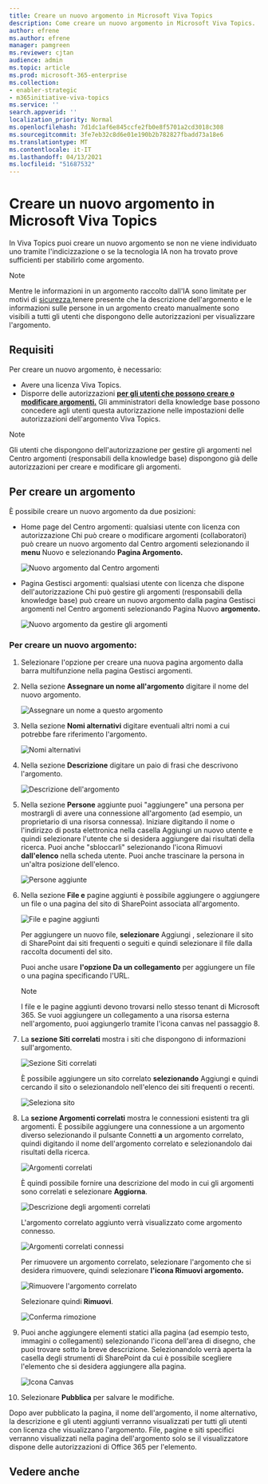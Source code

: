 ```yaml
---
title: Creare un nuovo argomento in Microsoft Viva Topics
description: Come creare un nuovo argomento in Microsoft Viva Topics.
author: efrene
ms.author: efrene
manager: pamgreen
ms.reviewer: cjtan
audience: admin
ms.topic: article
ms.prod: microsoft-365-enterprise
ms.collection:
- enabler-strategic
- m365initiative-viva-topics
ms.service: ''
search.appverid: ''
localization_priority: Normal
ms.openlocfilehash: 7d1dc1af6e845ccfe2fb0e8f5701a2cd3018c308
ms.sourcegitcommit: 3fe7eb32c8d6e01e190b2b782827fbadd73a18e6
ms.translationtype: MT
ms.contentlocale: it-IT
ms.lasthandoff: 04/13/2021
ms.locfileid: "51687532"
---
```

# <a name="create-a-new-topic-in-microsoft-viva-topics"></a>Creare un nuovo argomento in Microsoft Viva Topics

In Viva Topics puoi creare un nuovo argomento se non ne viene individuato uno tramite l'indicizzazione o se la tecnologia IA non ha trovato prove sufficienti per stabilirlo come argomento.

> [!Note] 
> Mentre le informazioni in un argomento raccolto dall'IA sono limitate per motivi di [sicurezza,](topic-experiences-security-trimming.md)tenere presente che la descrizione dell'argomento e le informazioni sulle persone in un argomento creato manualmente sono visibili a tutti gli utenti che dispongono delle autorizzazioni per visualizzare l'argomento. 


## <a name="requirements"></a>Requisiti

Per creare un nuovo argomento, è necessario:
- Avere una licenza Viva Topics.
- Disporre delle autorizzazioni [**per gli utenti che possono creare o modificare argomenti.**](./topic-experiences-user-permissions.md) Gli amministratori della knowledge base possono concedere agli utenti questa autorizzazione nelle impostazioni delle autorizzazioni dell'argomento Viva Topics. 

> [!Note] 
> Gli utenti che dispongono dell'autorizzazione per gestire gli argomenti nel Centro argomenti (responsabili della knowledge base) dispongono già delle autorizzazioni per creare e modificare gli argomenti.

## <a name="to-create-a-topic"></a>Per creare un argomento

È possibile creare un nuovo argomento da due posizioni:

- Home page del Centro argomenti:  qualsiasi utente con licenza con autorizzazione Chi può creare o modificare argomenti (collaboratori) può creare un nuovo argomento dal Centro argomenti selezionando il **menu** Nuovo e selezionando **Pagina Argomento.** 

    ![Nuovo argomento dal Centro argomenti](../media/knowledge-management/new-topic.png)  

- Pagina Gestisci argomenti: qualsiasi  utente con licenza che dispone dell'autorizzazione Chi può gestire gli argomenti (responsabili della knowledge base) può creare un nuovo argomento dalla pagina Gestisci argomenti nel Centro argomenti selezionando Pagina Nuovo **argomento.** 

    ![Nuovo argomento da gestire gli argomenti](../media/knowledge-management/new-topic-topic-center.png)  

### <a name="to-create-a-new-topic"></a>Per creare un nuovo argomento:

1. Selezionare l'opzione per creare una nuova pagina argomento dalla barra multifunzione nella pagina Gestisci argomenti.

2.  Nella sezione **Assegnare un nome all'argomento** digitare il nome del nuovo argomento.

    ![Assegnare un nome a questo argomento](../media/knowledge-management/k-new-topic-page.png)  

3. Nella sezione **Nomi alternativi** digitare eventuali altri nomi a cui potrebbe fare riferimento l'argomento. 

    ![Nomi alternativi](../media/knowledge-management/alt-names.png)  

4. Nella sezione **Descrizione** digitare un paio di frasi che descrivono l'argomento. 

    ![Descrizione dell'argomento](../media/knowledge-management/description.png)

4. Nella sezione **Persone** aggiunte puoi "aggiungere" una persona per mostrargli di avere una connessione all'argomento (ad esempio, un proprietario di una risorsa connessa). Iniziare digitando il nome o  l'indirizzo di posta elettronica nella casella Aggiungi un nuovo utente e quindi selezionare l'utente che si desidera aggiungere dai risultati della ricerca. Puoi anche "sbloccarli" selezionando l'icona Rimuovi **dall'elenco** nella scheda utente. Puoi anche trascinare la persona in un'altra posizione dell'elenco.
 
    ![Persone aggiunte](../media/knowledge-management/pinned-people.png)

5. Nella sezione **File e** pagine aggiunti è possibile aggiungere o aggiungere un file o una pagina del sito di SharePoint associata all'argomento.

   ![File e pagine aggiunti](../media/knowledge-management/pinned-files-and-pages.png)
 
    Per aggiungere un nuovo file, **selezionare** Aggiungi , selezionare il sito di SharePoint dai siti frequenti o seguiti e quindi selezionare il file dalla raccolta documenti del sito.

    Puoi anche usare **l'opzione Da un collegamento** per aggiungere un file o una pagina specificando l'URL. 

    > [!Note] 
    > I file e le pagine aggiunti devono trovarsi nello stesso tenant di Microsoft 365. Se vuoi aggiungere un collegamento a una risorsa esterna nell'argomento, puoi aggiungerlo tramite l'icona canvas nel passaggio 8.


6.  La **sezione Siti correlati** mostra i siti che dispongono di informazioni sull'argomento. 

    ![Sezione Siti correlati](../media/knowledge-management/related-sites.png)

    È possibile aggiungere un sito correlato **selezionando** Aggiungi e quindi cercando il sito o selezionandolo nell'elenco dei siti frequenti o recenti.
    
    ![Seleziona sito](../media/knowledge-management/sites.png)

7. La **sezione Argomenti correlati** mostra le connessioni esistenti tra gli argomenti. È possibile aggiungere una connessione a un argomento diverso selezionando il pulsante Connetti **a** un argomento correlato, quindi digitando il nome dell'argomento correlato e selezionandolo dai risultati della ricerca. 

   ![Argomenti correlati](../media/knowledge-management/related-topic.png)  

    È quindi possibile fornire una descrizione del modo in cui gli argomenti sono correlati e selezionare **Aggiorna**.

   ![Descrizione degli argomenti correlati](../media/knowledge-management/related-topics-update.png) 

   L'argomento correlato aggiunto verrà visualizzato come argomento connesso.

   ![Argomenti correlati connessi](../media/knowledge-management/related-topics-final.png) 

   Per rimuovere un argomento correlato, selezionare l'argomento che si desidera rimuovere, quindi selezionare **l'icona Rimuovi argomento.**
 
   ![Rimuovere l'argomento correlato](../media/knowledge-management/remove-related.png)  

   Selezionare quindi **Rimuovi**.

   ![Conferma rimozione](../media/knowledge-management/remove-related-confirm.png) 

8. Puoi anche aggiungere elementi statici alla pagina (ad esempio testo, immagini o collegamenti) selezionando l'icona dell'area di disegno, che puoi trovare sotto la breve descrizione. Selezionandolo verrà aperta la casella degli strumenti di SharePoint da cui è possibile scegliere l'elemento che si desidera aggiungere alla pagina.

   ![Icona Canvas](../media/knowledge-management/webpart-library.png) 

9. Selezionare **Pubblica** per salvare le modifiche. 

Dopo aver pubblicato la pagina, il nome dell'argomento, il nome alternativo, la descrizione e gli utenti aggiunti verranno visualizzati per tutti gli utenti con licenza che visualizzano l'argomento. File, pagine e siti specifici verranno visualizzati nella pagina dell'argomento solo se il visualizzatore dispone delle autorizzazioni di Office 365 per l'elemento. 



## <a name="see-also"></a>Vedere anche




